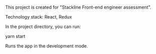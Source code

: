 This project is created for "Stackline Front-end engineer assessment".

Technology stack: React, Redux



In the project directory, you can run:

yarn start

Runs the app in the development mode.
